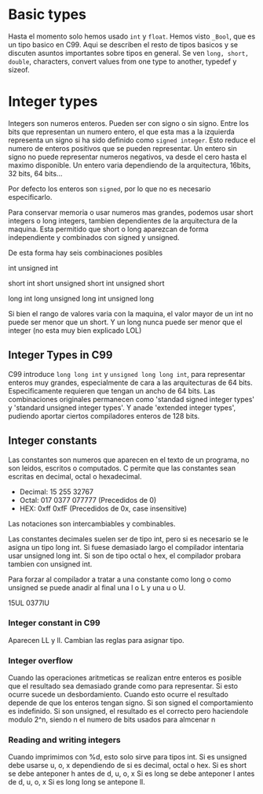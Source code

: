 # Basic types

Hasta el momento solo hemos usado ```int``` y  ```float```. Hemos visto ```_Bool```, que es un tipo basico en C99. Aqui se describen el resto de tipos basicos y se discuten asuntos importantes sobre tipos en general. Se ven ```long, short, double```, characters, convert values from one type to another, typedef y sizeof.

# Integer types

Integers son numeros enteros. Pueden ser con signo o sin signo. Entre los bits que representan un numero entero, el que esta mas a la izquierda representa un signo si ha sido definido como ```signed integer```. Esto reduce el numero de enteros positivos que se pueden representar.
Un entero sin signo no puede representar numeros negativos, va desde el cero hasta el maximo disponible.
Un entero varia dependiendo de la arquitectura, 16bits, 32 bits, 64 bits...

Por defecto los enteros son ```signed```, por lo que no es necesario especificarlo.

Para conservar memoria o usar numeros mas grandes, podemos usar short integers o long integers, tambien dependientes de la arquitectura de la maquina. Esta permitido que short o long aparezcan de forma independiente y combinados con signed y unsigned.

De esta forma hay seis combinaciones posibles

int 
unsigned int

short int
short
unsigned short int
unsigned short

long int
long
unsigned long int
unsigned long

Si bien el rango de valores varia con la maquina, el valor mayor de un  int no puede ser menor que un short. Y un long nunca puede ser menor que el integer (no esta muy bien explicado LOL)

## Integer Types in C99

C99 introduce ```long long int``` y ```unsigned long long int```, para representar enteros muy grandes, especialmente de cara a las arquitecturas de 64 bits. Especificamente requieren que tengan un ancho de 64 bits. Las combinaciones originales permanecen como 'standad signed integer types' y 'standard unsigned integer types'.
Y anade 'extended integer types', pudiendo aportar ciertos compiladores enteros de 128 bits.

## Integer constants

Las constantes son numeros que aparecen en el texto de un programa, no son leidos, escritos o computados. C permite que las constantes sean escritas en decimal, octal o hexadecimal.

* Decimal:      15       255    32767
* Octal:        017    0377   077777 (Precedidos de 0)
* HEX:          0xff    0xfF    (Precedidos de 0x, case insensitive)

Las notaciones son intercambiables y combinables.

Las constantes decimales suelen ser de tipo int, pero si es necesario se le asigna un tipo long int. Si fuese demasiado largo el compilador intentaria usar unsigned long int.
Si son de tipo octal o hex, el compilador probara tambien con unsigned int.

Para forzar al compilador a tratar a una constante como long o como unsigned se puede anadir al final una l o L y una u o U.

15UL    0377lU

### Integer constant in C99

Aparecen LL y ll.
Cambian las reglas para asignar tipo.

### Integer overflow

Cuando las operaciones aritmeticas se realizan entre enteros es posible que el resultado sea demasiado grande como para representar. Si esto ocurre sucede un desbordamiento.
Cuando esto ocurre el resultado depende de que los enteros tengan signo.
Si son signed el comportamiento es indefinido.
Si son unsigned, el resultado es el correcto pero haciendole modulo 2^n, siendo n el numero de bits usados para almcenar n

### Reading and writing integers

Cuando imprimimos con %d, esto solo sirve para tipos int. Si es unsigned debe usarse u, o, x dependiendo de si es decimal, octal o hex.
Si es short se debe anteponer h antes de d, u, o, x
Si es long se debe anteponer l antes de d, u, o, x
Si es long long se antepone ll.

